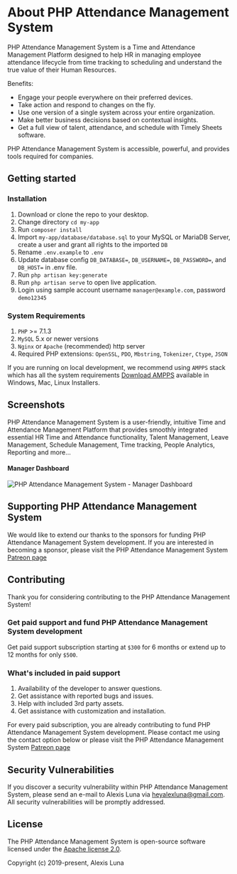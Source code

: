 # About PHP Attendance Management System

PHP Attendance Management System is a Time and Attendance Management Platform designed to help HR in managing employee attendance lifecycle from time tracking to scheduling and understand the true value of their Human Resources.

Benefits:

- Engage your people everywhere on their preferred devices.
- Take action and respond to changes on the fly.
- Use one version of a single system across your entire organization.
- Make better business decisions based on contextual insights.
- Get a full view of talent, attendance, and schedule with Timely Sheets software.


PHP Attendance Management System is accessible, powerful, and provides tools required for companies.

## Getting started

### Installation

1. Download or clone the repo to your desktop.
2. Change directory `cd my-app`
3. Run `composer install`
4. Import `my-app/database/database.sql` to your MySQL or MariaDB Server, create a user and grant all rights to the imported `DB`
5. Rename `.env.example` to `.env`
6. Update database config `DB_DATABASE=`, `DB_USERNAME=`, `DB_PASSWORD=`, and `DB_HOST=` in .env file.
7. Run `php artisan key:generate`
8. Run `php artisan serve` to open live application.
9. Login using sample account username `manager@example.com`, password `demo12345`

### System Requirements

1. `PHP` >= 7.1.3
2. `MySQL` 5.x or newer versions
3. `Nginx` or `Apache` (recommended) http server
4. Required PHP extensions: `OpenSSL`, `PDO`, `Mbstring`, `Tokenizer`, `Ctype`, `JSON`

If you are running on local development, we recommend using `AMPPS` stack which has all the system requirements [Download AMPPS](https://www.ampps.com/downloads) available in Windows, Mac, Linux Installers.

## Screenshots

PHP Attendance Management System is a user-friendly, intuitive Time and Attendance Management Platform that provides smoothly integrated essential HR Time and Attendance functionality, Talent Management, Leave Management, Schedule Management, Time tracking, People Analytics, Reporting and more... 

#### Manager Dashboard
![PHP Attendance Management System - Manager Dashboard](https://i.postimg.cc/5NbGZpJY/manager-dashboard.png)

## Supporting PHP Attendance Management System

We would like to extend our thanks to the sponsors for funding PHP Attendance Management System development. If you are interested in becoming a sponsor, please visit the PHP Attendance Management System [Patreon page](https://github.com/mralexisluna/php-attendance-management-system)

## Contributing

Thank you for considering contributing to the PHP Attendance Management System!

### Get paid support and fund PHP Attendance Management System development

Get paid support subscription starting at `$300` for 6 months or extend up to 12 months for only `$500`.

### What's included in paid support

1. Availability of the developer to answer questions.
2. Get assistance with reported bugs and issues.
3. Help with included 3rd party assets.
4. Get assistance with customization and installation.

For every paid subscription, you are already contributing to fund PHP Attendance Management System development. Please contact me using the contact option below or please visit the PHP Attendance Management System [Patreon page](https://github.com/mralexisluna/php-attendance-management-system)

## Security Vulnerabilities

If you discover a security vulnerability within PHP Attendance Management System, please send an e-mail to Alexis Luna via [heyalexluna@gmail.com](mailto:heyalexluna@gmail.com). All security vulnerabilities will be promptly addressed.

## License

The PHP Attendance Management System is open-source software licensed under the [Apache license 2.0](http://www.apache.org/licenses/LICENSE-2.0).

Copyright (c) 2019-present, Alexis Luna
